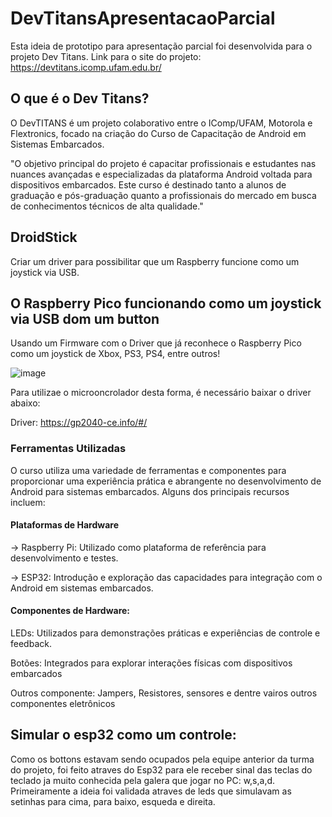 # DevTitansApresentacaoParcial

Esta ideia de prototipo para apresentação parcial foi desenvolvida para o projeto Dev Titans. Link para o site do projeto: https://devtitans.icomp.ufam.edu.br/

## O que é o Dev Titans? 
O DevTITANS é um projeto colaborativo entre o IComp/UFAM, Motorola e Flextronics, focado na criação do Curso de Capacitação de Android em Sistemas Embarcados.

"O objetivo principal do projeto é capacitar profissionais e estudantes nas nuances avançadas e especializadas da plataforma Android voltada para dispositivos embarcados. Este curso é destinado tanto a alunos de graduação e pós-graduação quanto a profissionais do mercado em busca de conhecimentos técnicos de alta qualidade." 

## DroidStick 
Criar um driver para possibilitar que um Raspberry funcione como um joystick via USB.

## O Raspberry Pico funcionando como um joystick via USB dom um button 

Usando um Firmware com o Driver que já reconhece  o Raspberry Pico como um joystick  de Xbox, PS3, PS4, entre outros!

![image](https://github.com/Mateuxx/DevTitansApresentacaoParcial/assets/83120884/c51939f1-02ae-42da-a49a-290c1d951fa3) 


Para utilizae o microoncrolador desta forma, é necessário baixar o driver abaixo:

Driver: https://gp2040-ce.info/#/

### Ferramentas Utilizadas 

O curso utiliza uma variedade de ferramentas e componentes para proporcionar uma experiência prática e abrangente no desenvolvimento de Android para sistemas embarcados. Alguns dos principais recursos incluem:

#### Plataformas de Hardware
-> Raspberry Pi: Utilizado como plataforma de referência para desenvolvimento e testes.

-> ESP32: Introdução e exploração das capacidades para integração com o Android em sistemas embarcados.

#### Componentes de Hardware: 

LEDs: Utilizados para demonstrações práticas e experiências de controle e feedback.

Botões: Integrados para explorar interações físicas com dispositivos embarcados

Outros componente: Jampers, Resistores, sensores e dentre vairos outros  componentes eletrônicos

## Simular o esp32 como um controle: 
Como os bottons estavam sendo ocupados pela equipe anterior da turma do projeto, foi feito atraves do Esp32 para ele receber sinal das teclas do teclado ja muito conhecida pela galera que jogar no PC: w,s,a,d. 
Primeiramente a ideia foi validada atraves de leds que simulavam as setinhas para cima, para baixo, esqueda e direita. 

